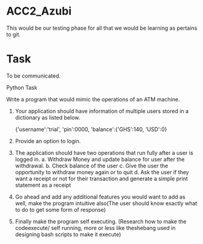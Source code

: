 # ACC2_Azubi

This would be our testing phase for all that we would be learning as pertains to git.

# Task

To be communicated.


Python Task

Write a program that would mimic the operations of an ATM machine.
1. Your application should have information of multiple users stored in a dictionary as listed below.
 
    {'username':'trial', 'pin':0000, 'balance':{'GHS':140, 'USD':0}
 
2. Provide an option to login.
 
3. The application should have two operations that run fully after a user is logged in.
    a. Withdraw Money and update balance for user after the withdrawal.
    b. Check balance of the user
    c. Give the user the opportunity to withdraw money again or to quit
    d. Ask the user if they want a receipt or not for their transaction and generate a simple print statement as a receipt
 
4. Go ahead and add any additional features you would want to add as well, make the program intuitive also(The user should know exactly what to do to get some form of response)
 
5. Finally make the program self executing. (Research how to make the codeexecute/ self running, more or less like theshebang used in designing bash scripts to make it execute)

